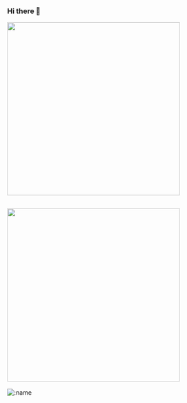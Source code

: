 ### Hi there 👋

[<img align="center" width="400" src="https://github-readme-stats.vercel.app/api?username=guobang-yoo&show_icons=true&title_color=2bbc8a&text_color=c9cacc&icon_color=d480aa&bg_color=1d1f21"/>](https://github.com/guobang-yoo)

[<img align="center" width="400" src="https://github-readme-stats.vercel.app/api/top-langs/?username=guobang-yoo&layout=compact"/>](https://github.com/guobang-yoo)
---

![:name](https://count.getloli.com/get/@guobang-yoo?theme=rule34)
